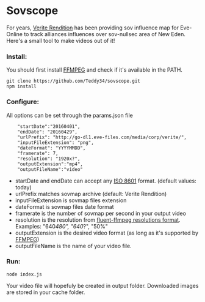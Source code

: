 # Sovscope
For years, [Verite Rendition] has been providing sov influence map for Eve-Online to track alliances influences over sov-nullsec area of New Eden.
Here's a small tool to make videos out of it!
### Install:

You should first install [FFMPEG] and check if it's available in the PATH.

```
git clone https://github.com/Teddy34/sovscope.git
npm install
```

### Configure:
All options can be set through the params.json file
```
  	"startDate":"20160401",
    "endDate": "20160429",
    "urlPrefix": "http://go-dl1.eve-files.com/media/corp/verite/",
    "inputFileExtension": "png",
    "dateFormat": "YYYYMMDD",
    "framerate": 7,
    "resolution": "1920x?",
    "outputExtension":"mp4",  
    "outputFileName":"video"
```
* startDate and endDate can accept any [ISO 8601] format. (default values: today)
* urlPrefix matches sovmap archive (default: Verite Rendition)
* inputFileExtension is sovmap files extension
* dateFormat is sovmap files date format 
* framerate is the number of sovmap per second in your output video
* resolution is the resolution from [fluent-ffmpeg resolutions format]. Examples: "640*480", "640*?", "50%"
* outputExtension is the desired video format (as long as it's supported by [FFMPEG])
* outputFileName is the name of your video file.

### Run:
```
node index.js
```

Your video file will hopefuly be created in output folder.
Downloaded images are stored in your cache folder.

[ISO 8601]: <http://en.wikipedia.org/wiki/ISO_8601>
[FFMPEG]: <https://ffmpeg.zeranoe.com/builds/>
[Verite Rendition]: <sov.space>
[fluent-ffmpeg resolutions format]: <https://github.com/fluent-ffmpeg/node-fluent-ffmpeg#video-frame-size-options>
